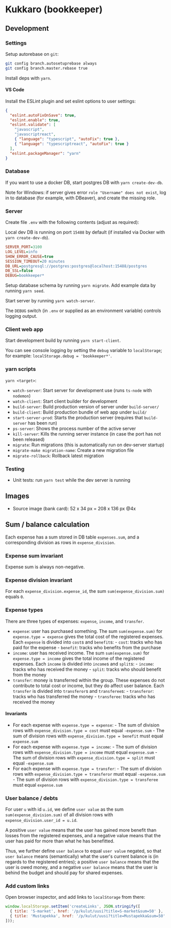 # Kukkaro (bookkeeper)

## Development

### Settings

Setup autorebase on `git`:

```sh
git config branch.autosetuprebase always
git config branch.master.rebase true
```

Install deps with `yarn`.

#### VS Code

Install the ESLint plugin and set eslint options to user settings:

```json
{
  "eslint.autoFixOnSave": true,
  "eslint.enable": true,
  "eslint.validate": [
    "javascript",
    "javascriptreact",
    { "language": "typescript", "autoFix": true },
    { "language": "typescriptreact", "autoFix": true }
  ],
  "eslint.packageManager": "yarn"
}
```

### Database

If you want to use a docker DB, start postgres DB with `yarn create-dev-db`.

Note for Windows: if server gives error `role "Username" does not exist`, 
log in to database (for example, with DBeaver), and create the missing role.

### Server

Create file `.env` with the following contents (adjust as required):

Local dev DB is running on port `15488` by default (if installed via Docker
with `yarn create-dev-db`).

```ini
SERVER_PORT=3100
LOG_LEVEL=info
SHOW_ERROR_CAUSE=true
SESSION_TIMEOUT=20 minutes
DB_URL=postgresql://postgres:postgres@localhost:15488/postgres
DB_SSL=false
DEBUG=bookkeeper*
```

Setup database schema by running `yarn migrate`.
Add example data by running `yarn seed`.

Start server by running `yarn watch-server`.

The `DEBUG` switch (in `.env` or supplied as an environment variable) controls logging output.

### Client web app

Start development build by running `yarn start-client`.

You can see console logging by setting the `debug` variable to `localStorage`;
for example: `localStorage.debug = 'bookkeeper*'`.

### yarn scripts

`yarn <target>`:

- `watch-server`: Start server for development use (runs `ts-node` with `nodemon`)
- `watch-client`: Start client builder for development
- `build-server`: Build production version of server under `build-server/`
- `build-client`: Build production bundle of web app under `build/`
- `start-server-prod`: Starts the production server (requires that `build-server` has been run)
- `ps-server`: Shows the process number of the active server
- `kill-server`: Kills the running server instance (in case the port has not been released)
- `migrate`: Run migrations (this is automatically run on dev-server startup)
- `migrate-make migration-name`: Create a new migration file
- `migrate-rollback`: Rollback latest migration

### Testing

- Unit tests: run `yarn test` while the dev server is running

## Images

- Source image (bank card): 52 x 34 px = 208 x 136 px @4x

## Sum / balance calculation

Each expense has a sum stored in DB table `expenses.sum`, and a corresponding
division as rows in `expense_division`.

### Expense sum invariant

Expense sum is always non-negative.

### Expense division invariant

For each `expense_division.expense_id`, the sum `sum(expense_division.sum)` equals `0`.

### Expense types

There are three types of expenses: `expense`, `income`, and `transfer`.

- `expense`: user has purchased something.
  The sum `sum(expense.sum)` for `expense.type = expense` gives the total cost of the registered
  expenses.
  Each `expense` is divided into `cost`s and `benefit`s:
      - `cost`: tracks who has paid for the expense
      - `benefit`: tracks who benefits from the purchase
- `income`: user has received income.
  The sum `sum(expense.sum)` for `expense.type = income` gives the total income of the registered
  expenses.
  Each `income` is divided into `income`s and `split`s:
      - `income`: tracks who has received the money
      - `split`: tracks who should benefit from the money
- `transfer`: money is transferred within the group.
  These expenses do not contribute to total cost or income, but they do affect user balance.
  Each `transfer` is divided into `transferor`s and `transferee`s:
      - `transferor`: tracks who has transferred the money
      - `transferee`: tracks who has received the money

#### Invariants

- For each expense with `expense.type = expense`:
      - The sum of division rows with `expense_division.type = cost` must equal `-expense.sum`
      - The sum of division rows with `expense_division.type = benefit` must equal `expense.sum`
- For each expense with `expense.type = income`:
      - The sum of division rows with `expense_division.type = income` must equal `expense.sum`
      - The sum of division rows with `expense_division.type = split` must equal `-expense.sum`
- For each expense with `expense.type = transfer`:
      - The sum of division rows with `expense_division.type = transferor` must equal `-expense.sum`
      - The sum of division rows with `expense_division.type = transferee` must equal `expense.sum`

### User balance / debts

For user `u` with id `u.id`, we define `user value` as the
sum `sum(expense_division.sum)` of all division rows
with `expense_division.user_id = u.id`.

A positive `user value` means that the user has gained more benefit than losses from the
registered expenses, and a negative value means that the user has paid for more than what
he has benefitted.

Thus, we further define `user balance` to equal `user value` negated, so that
`user balance` means (semantically) what the user's current balance is (in regards to the
registered entries); a positive `user balance` means that the user is owed money, and
a negative `user balance` means that the user is behind the budget and should pay for
shared expenses.

### Add custom links

Open browser inspector, and add links to `localStorage` from there:

```js
window.localStorage.setItem('createLinks', JSON.stringify([
  { title: 'S-market', href: '/p/kulut/uusi?title=S-market&sum=50' },
  { title: 'Mustapekka', href: '/p/kulut/uusi?title=Mustapekka&sum=50' },
]));
```
